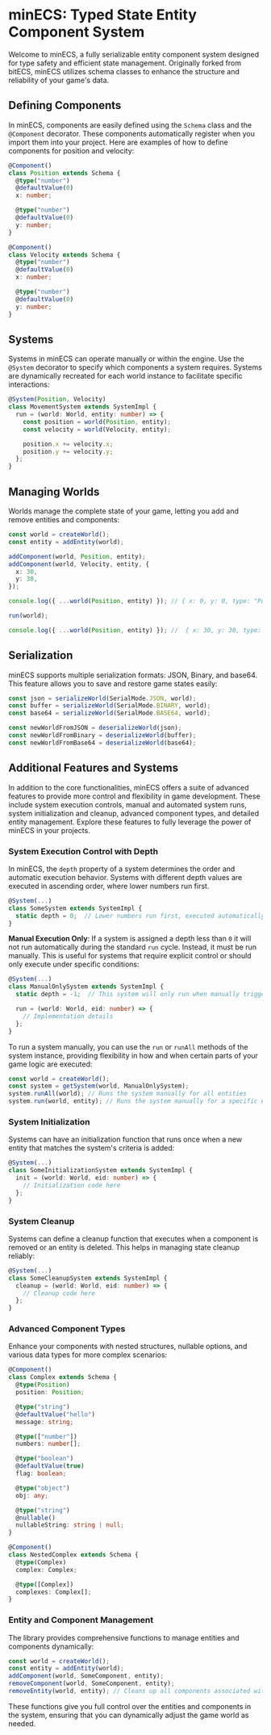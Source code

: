 # minECS: Typed State Entity Component System

Welcome to minECS, a fully serializable entity component system designed for type safety and efficient state management. Originally forked from bitECS, minECS utilizes schema classes to enhance the structure and reliability of your game's data.

## Defining Components

In minECS, components are easily defined using the `Schema` class and the `@Component` decorator. These components automatically register when you import them into your project. Here are examples of how to define components for position and velocity:

```ts
@Component()
class Position extends Schema {
  @type("number")
  @defaultValue(0)
  x: number;

  @type("number")
  @defaultValue(0)
  y: number;
}

@Component()
class Velocity extends Schema {
  @type("number")
  @defaultValue(0)
  x: number;

  @type("number")
  @defaultValue(0)
  y: number;
}
```

## Systems

Systems in minECS can operate manually or within the engine. Use the `@System` decorator to specify which components a system requires. Systems are dynamically recreated for each world instance to facilitate specific interactions:

```ts
@System(Position, Velocity)
class MovementSystem extends SystemImpl {
  run = (world: World, entity: number) => {
    const position = world(Position, entity);
    const velocity = world(Velocity, entity);

    position.x += velocity.x;
    position.y += velocity.y;
  };
}
```

## Managing Worlds

Worlds manage the complete state of your game, letting you add and remove entities and components:

```ts
const world = createWorld();
const entity = addEntity(world);

addComponent(world, Position, entity);
addComponent(world, Velocity, entity, {
  x: 30,
  y: 30,
});

console.log({ ...world(Position, entity) }); // { x: 0, y: 0, type: "Position" }

run(world);

console.log({ ...world(Position, entity) }); //  { x: 30, y: 30, type: "Position" }
```

## Serialization

minECS supports multiple serialization formats: JSON, Binary, and base64. This feature allows you to save and restore game states easily:

```ts
const json = serializeWorld(SerialMode.JSON, world);
const buffer = serializeWorld(SerialMode.BINARY, world);
const base64 = serializeWorld(SerialMode.BASE64, world);

const newWorldFromJSON = deserializeWorld(json);
const newWorldFromBinary = deserializeWorld(buffer);
const newWorldFromBase64 = deserializeWorld(base64);
```

## Additional Features and Systems

In addition to the core functionalities, minECS offers a suite of advanced features to provide more control and flexibility in game development. These include system execution controls, manual and automated system runs, system initialization and cleanup, advanced component types, and detailed entity management. Explore these features to fully leverage the power of minECS in your projects.

### System Execution Control with Depth

In minECS, the `depth` property of a system determines the order and automatic execution behavior. Systems with different depth values are executed in ascending order, where lower numbers run first.

```ts
@System(...)
class SomeSystem extends SystemImpl {
  static depth = 0;  // Lower numbers run first, executed automatically
}
```

**Manual Execution Only**: If a system is assigned a depth less than `0` it will not run automatically during the standard `run` cycle. Instead, it must be run manually. This is useful for systems that require explicit control or should only execute under specific conditions:

```ts
@System(...)
class ManualOnlySystem extends SystemImpl {
  static depth = -1;  // This system will only run when manually triggered

  run = (world: World, eid: number) => {
    // Implementation details
  };
}
```

To run a system manually, you can use the `run` or `runAll` methods of the system instance, providing flexibility in how and when certain parts of your game logic are executed:

```ts
const world = createWorld();
const system = getSystem(world, ManualOnlySystem);
system.runAll(world); // Runs the system manually for all entities
system.run(world, entity); // Runs the system manually for a specific entity
```

### System Initialization

Systems can have an initialization function that runs once when a new entity that matches the system's criteria is added:

```ts
@System(...)
class SomeInitializationSystem extends SystemImpl {
  init = (world: World, eid: number) => {
    // Initialization code here
  };
}
```

### System Cleanup

Systems can define a cleanup function that executes when a component is removed or an entity is deleted. This helps in managing state cleanup reliably:

```ts
@System(...)
class SomeCleanupSystem extends SystemImpl {
  cleanup = (world: World, eid: number) => {
    // Cleanup code here
  };
}
```

### Advanced Component Types

Enhance your components with nested structures, nullable options, and various data types for more complex scenarios:

```ts
@Component()
class Complex extends Schema {
  @type(Position)
  position: Position;

  @type("string")
  @defaultValue("hello")
  message: string;

  @type(["number"])
  numbers: number[];

  @type("boolean")
  @defaultValue(true)
  flag: boolean;

  @type("object")
  obj: any;

  @type("string")
  @nullable()
  nullableString: string | null;
}

@Component()
class NestedComplex extends Schema {
  @type(Complex)
  complex: Complex;

  @type([Complex])
  complexes: Complex[];
}
```

### Entity and Component Management

The library provides comprehensive functions to manage entities and components dynamically:

```ts
const world = createWorld();
const entity = addEntity(world);
addComponent(world, SomeComponent, entity);
removeComponent(world, SomeComponent, entity);
removeEntity(world, entity); // Cleans up all components associated with the entity
```

These functions give you full control over the entities and components in the system, ensuring that you can dynamically adjust the game world as needed.
